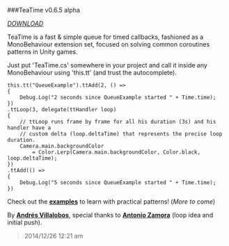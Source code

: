 ###TeaTime v0.6.5 alpha

_[DOWNLOAD](http://github.com/alvivar/TeaTime/raw/master/TeaTime.zip)_


TeaTime is a fast & simple queue for timed callbacks, fashioned as a
MonoBehaviour extension set, focused on solving common coroutines patterns in
Unity games.

Just put 'TeaTime.cs' somewhere in your project and call it inside any
MonoBehaviour using 'this.tt' (and trust the autocomplete).

	this.tt("QueueExample").ttAdd(2, () =>
	{
		Debug.Log("2 seconds since QueueExample started " + Time.time);
	})
	.ttLoop(3, delegate(ttHandler loop)
	{
		// ttLoop runs frame by frame for all his duration (3s) and his handler have a
		// custom delta (loop.deltaTime) that represents the precise loop duration.
		Camera.main.backgroundColor
			= Color.Lerp(Camera.main.backgroundColor, Color.black, loop.deltaTime);
	})
	.ttAdd(() =>
	{
		Debug.Log("5 seconds since QueueExample started " + Time.time);
	})


Check out the
**[examples](http://github.com/alvivar/TeaTime/tree/master/Examples)** to
learn with practical patterns! (*More to come*)

By **[Andrés Villalobos](http://twitter.com/matnesis)**, special thanks to
**[Antonio Zamora](http://twitter.com/tzamora)** (loop idea and initial push).

> 2014/12/26 12:21 am
